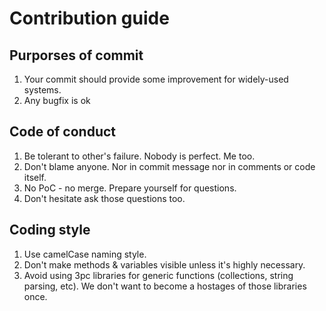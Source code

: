 # Contribution guide

## Purporses of commit

1. Your commit should provide some improvement for widely-used systems.
2. Any bugfix is ok

## Code of conduct

1. Be tolerant to other's failure. Nobody is perfect. Me too.
2. Don't blame anyone. Nor in commit message nor in comments or code itself.
3. No PoC - no merge. Prepare yourself for questions.
4. Don't hesitate ask those questions too.

## Coding style

1. Use camelCase naming style.
2. Don't make methods & variables visible unless it's highly necessary.
3. Avoid using 3pc libraries for generic functions (collections, string parsing, etc).
We don't want to become a hostages of those libraries once.
